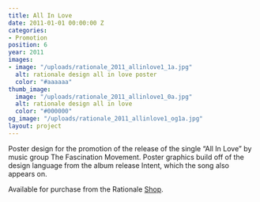 ```yaml
---
title: All In Love
date: 2011-01-01 00:00:00 Z
categories:
- Promotion
position: 6
year: 2011
images:
- image: "/uploads/rationale_2011_allinlove1_1a.jpg"
  alt: rationale design all in love poster
  color: "#aaaaaa"
thumb_image:
  image: "/uploads/rationale_2011_allinlove1_0a.jpg"
  alt: rationale design all in love
  color: "#000000"
og_image: "/uploads/rationale_2011_allinlove1_og1a.jpg"
layout: project
---
```


Poster design for the promotion of the release of the single “All In Love” by music group The Fascination Movement. Poster graphics build off of the design language from the album release Intent, which the song also appears on.

Available for purchase from the Rationale [Shop](https://rationale-design.com/shop/all-in-love-poster/).
